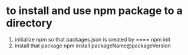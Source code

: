 # to install and use npm package to a directory


1) initialize npm so that packages.json is created by ====   npm init
1) install that package npm install packageName@packageVersion
